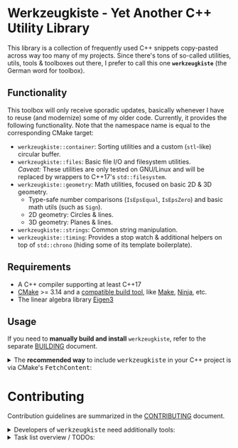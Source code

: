 # Werkzeugkiste - Yet Another C++ Utility Library
This library is a collection of frequently used C++ snippets copy-pasted across way too many of my projects.
Since there's tons of so-called utilities, utils, tools & toolboxes out there, I prefer to call this one **`werkzeugkiste`** (the German word for toolbox).


## Functionality

This toolbox will only receive sporadic updates, basically whenever I have to reuse (and modernize) some of my older code.
Currently, it provides the following functionality. Note that the namespace name is equal to the corresponding CMake target:
* `werkzeugkiste::container`: Sorting utilities and a custom (`stl`-like) circular buffer.
* `werkzeugkiste::files`: Basic file I/O and filesystem utilities.  
  _Caveat:_ These utilities are only tested on GNU/Linux and will be replaced by wrappers to C++17's `std::filesystem`.
* `werkzeugkiste::geometry`: Math utilities, focused on basic 2D & 3D geometry.
  * Type-safe number comparisons (`IsEpsEqual`, `IsEpsZero`) and basic math utils (such as `Sign`).
  * 2D geometry: Circles & lines.
  * 3D geometry: Planes & lines.
* `werkzeugkiste::strings`: Common string manipulation.
* `werkzeugkiste::timing`: Provides a stop watch & additional helpers on top of `std::chrono` (hiding some of its template boilerplate).


## Requirements
* A C++ compiler supporting at least C++17
* [CMake][1] >= 3.14 and a [compatible build tool][2], like [Make][3], [Ninja][4], etc.
* The linear algebra library [Eigen3](https://eigen.tuxfamily.org/)

## Usage
If you need to **manually build and install** `werkzeugkiste`, refer to the
separate [BUILDING](BUILDING.md) document.

<details>
<summary>The <b>recommended way</b> to include <tt>werkzeugkiste</tt> in your C++
project is via CMake's <tt>FetchContent</tt>:</summary>


Since v3.14, CMake provides [_FetchContent_MakeAvailable_][9], which allows us
to easily set up `werkzeugkiste` in your CMake project as:
```cmake
# Fetch the library:
include(FetchContent)
FetchContent_Declare(
    werkzeugkiste
    GIT_REPOSITORY https://github.com/snototter/werkzeugkiste.git
    GIT_TAG main)
FetchContent_MakeAvailable(werkzeugkiste)

# Optionally print the available library version:
message(STATUS "Using werkzeugkiste v${werkzeugkiste_VERSION}")
```

Afterwards, add it to your consuming executable/library via:
```cmake
target_link_libraries(
    your_target PRIVATE
    werkzeugkiste::werkzeugkiste
)
```

*Note:* The `werkzeugkiste::werkzeugkiste` target is an _all-in-one_ target, _i.e._ it includes all utilities.
Typically, you will only want to link against a specific utility target, _e.g._ `werkzeugkiste::geometry`.
The available target names are listed in the [functionality overview][#functionality].
</details>

# Contributing

Contribution guidelines are summarized in the [CONTRIBUTING](CONTRIBUTING.md) document.

<details>
<summary>Developers of <tt>werkzeugkiste</tt> need additionally tools:</summary>

* <b>Note:</b> This library is primarily developed on Unix. Since it was set up using
  [cmake-init][10], **Windows users** should check the [cmake-init README][11]
  for required changes or suggested toolchain alternatives.

* A recent [clang-tidy][5] version >= 14.  

  CI will always run clang-tidy, so it is optional to install and use it
  locally, but it is highly recommended.

* Additional static analysis is run by [cppcheck][6].  

  CI will always run cppcheck, so it is optional to install and use it
  locally, but it is highly recommended.

* Testing requires [googletest][7].

* Test coverage is generated via GCC's `gcov` and summarized using [LCOV][8]. 

  The project has a `coverage` target in developer mode if the
  `ENABLE_COVERAGE` variable is enabled. The reason why a separate target is used
  instead of CTest's built-in `coverage` step is because it lacks necessary
  customization.  
  This target should be run after the tests and will generate a report at
  `<binary-dir>/coverage.info` and an HTML report at the
  `<binary-dir>/coverage_html` directory.
</details>


<details>
<summary>Task list overview / TODOs:</summary>

* [ ] Change to newer gcc and add `-Wextra-semi` to dev presets
* [ ] Check coverage target and set up codecov.io on push/release
* [ ] Utils:
  * [x] Enumeration utils (iterator + flags)
  * [x] strings
  * [x] circular buffer
  * [ ] port file stuff to C++17
  * [x] sort utils
  * [x] vec/basicmath
  * [x] geo2d
  * [ ] geo3d (WIP)
  * [ ] pinhole camera projection (WIP: basic transformations done; want to extend it s.t. we can project an arbitrary number of points - i.e. matrices on the heap vs stack)
  * [ ] pinhole camera class which takes care of storing intrinsics/extrinsics, projects points, etc.
  * [ ] Trajectory smoothing
    * [x] Moving average, similar to MATLAB's `smooth`
    * [ ] Sketch filtering (xkcd-ify), e.g. via [1D interpolation](https://github.com/slayton/matlab-xkcdify),
      or [as in matplotlib](https://github.com/JohannesBuchner/matplotlib-xkcdify), although the latter would be
      a major effort due to spline fitting (*e.g.* via [ALGLIB](http://www.alglib.net/interpolation/spline3.php#header7)
      or [NCAR/EOL bspline](https://github.com/NCAR/bspline)).
* [ ] Future: after upgrading to C++17, add support for `string_view` manipulation and change `::files` to use `std::filesystem` instead
</details>


[1]: https://cmake.org/
[2]: https://cmake.org/cmake/help/latest/manual/cmake-generators.7.html
[3]: https://www.gnu.org/software/make/
[4]: https://ninja-build.org/
[5]: https://clang.llvm.org/extra/clang-tidy/
[6]: https://cppcheck.sourceforge.io/
[7]: http://google.github.io/googletest/
[8]: http://ltp.sourceforge.net/coverage/lcov.php
[9]: https://cmake.org/cmake/help/latest/module/FetchContent.html
[10]: https://pypi.org/project/cmake-init/
[11]: https://github.com/friendlyanon/cmake-init#clang-tidy


